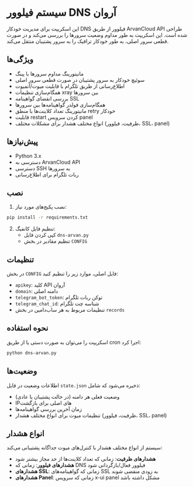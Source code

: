# سیستم فیلوور DNS آروان

این اسکریپت برای مدیریت خودکار DNS فیلوور از طریق ArvanCloud API طراحی شده است. این اسکریپت به طور مداوم وضعیت سرورها را بررسی می‌کند و در صورت قطعی سرور اصلی، به طور خودکار ترافیک را به سرور پشتیبان منتقل می‌کند.

## ویژگی‌ها

- مانیتورینگ مداوم سرورها با پینگ
- سوئیچ خودکار به سرور پشتیبان در صورت قطعی سرور اصلی
- اطلاع‌رسانی از طریق تلگرام با قابلیت میوت/آنمیوت
- همگام‌سازی تنظیمات xray بین سرورها
- بررسی انقضای گواهینامه SSL
- همگام‌سازی فولدر گواهینامه‌ها بین سرورها
- مانیتورینگ تعداد کلاینت‌ها با منطق retry خودکار
- قابلیت restart کردن سرویس panel
- انواع مختلف هشدار برای مشکلات مختلف (ظرفیت، فیلوور، SSL، panel)

## پیش‌نیازها

- Python 3.x
- دسترسی به ArvanCloud API
- دسترسی SSH به سرورها
- ربات تلگرام برای اطلاع‌رسانی

## نصب

1. نصب پکیج‌های مورد نیاز:
```bash
pip install -r requirements.txt
```

2. تنظیم فایل کانفیگ:
   - کپی کردن فایل `dns-arvan.py`
   - تنظیم مقادیر در بخش `CONFIG`

## تنظیمات

در بخش `CONFIG` فایل اصلی، موارد زیر را تنظیم کنید:

- `apikey`: کلید API آروان
- `domain`: دامنه اصلی
- `telegram_bot_token`: توکن ربات تلگرام
- `telegram_chat_id`: شناسه چت تلگرام
- تنظیمات مربوط به هر ساب‌دامین در بخش `records`

## نحوه استفاده

اسکریپت را می‌توان به صورت دستی یا از طریق cron اجرا کرد:

```bash
python dns-arvan.py
```

## وضعیت‌ها

اطلاعات وضعیت در فایل `state.json` ذخیره می‌شود که شامل:
- وضعیت فعلی هر دامنه (در حالت پشتیبان یا عادی)
- IP‌های اصلی برای بازگشت
- زمان آخرین بررسی گواهینامه‌ها
- تنظیمات میوت برای انواع مختلف هشدار (ظرفیت، فیلوور، SSL، panel)

## انواع هشدار

سیستم از انواع مختلف هشدار با کنترل‌های میوت جداگانه پشتیبانی می‌کند:
- **هشدارهای ظرفیت**: زمانی که تعداد کلاینت‌ها از حد مجاز بیشتر شود
- **هشدارهای فیلوور**: زمانی که DNS فیلوور فعال/بازگردانی شود
- **هشدارهای SSL**: زمانی که گواهینامه‌های SSL به زودی منقضی شوند
- **هشدارهای Panel**: زمانی که سرویس x-ui panel مشکل داشته باشد

